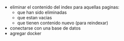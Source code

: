 - eliminar el contenido del index para aquellas paginas:
  - que han sido eliminadas
  - que estan vacias
  - que tienen contenido nuevo (para reindexar)
- conectarse con una base de datos
- agregar docker
